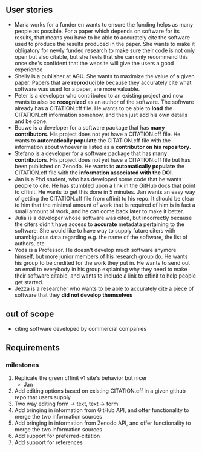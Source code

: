 ## User stories

- Maria works for a funder en wants to ensure the funding helps as many people as possible. For a paper which depends on software for its results, that means you have to be able to accurately cite the software used to produce the results produced in the paper. She wants to make it obligatory for newly funded research to make sure their code is not only open but also citable, but she feels that she can only recommend this once she's confident that the website will give the users a good experience
- Shelly is a publisher at AGU. She wants to maximize the value of a given paper. Papers that are **reproducible** because they accurately cite what software was used for a paper, are more valuable.
- Peter is a developer who contributed to an existing project and now wants to also be **recognized** as an author of the software. The software already has a CITATION.cff file. He wants to be able to **load** the CITATION.cff information somehow, and then just add his own details and be done.
- Bouwe is a developer for a software package that has **many contributors**. His project does not yet have a CITATION.cff file. He wants to **automatically populate** the CITATION.cff file with the information about whoever is listed as a **contributor on his repository**.
- Stefano is a developer for a software package that has **many contributors**. His project does not yet have a CITATION.cff file but has been published on Zenodo. He wants to **automatically populate** the CITATION.cff file with the **information associated with the DOI**.
- Jan is a Phd student, who has developed some code that he wants people to cite. He has stumbled upon a link in the GitHub docs that point to cffinit. He wants to get this done in 5 minutes. Jan wants an easy way of getting the CITATION.cff file from cffinit to his repo. It should be clear to him that the minimal amount of work that is required of him is in fact a small amount of work, and he can come back later to make it better.
- Julia is a developer whose software was cited, but incorrectly because the citers didn't have access to **accurate** metadata pertaining to the software. She would like to have way to supply future citers with unambiguous data regarding e.g. the name of the software, the list of authors, etc
- Yoda is a Professor. He doesn't develop much software anymore himself, but more junior members of his research group do. He wants his group to be credited for the work they put in. He wants to send out an email to everybody in his group explaining why they need to make their software citable, and wants to include a link to cffinit to help people get started.
- Jezza is a researcher who wants to be able to accurately cite a piece of software that they **did not develop themselves**


## out of scope

- citing software developed by commercial companies


## Requirements

### milestones

1. Replicate the green cffinit v1 site's behavior but nicer
    - Jan  
3. Add editing options based on existing CITATION.cff in a given github repo that users supply
4. Two way editing form -> text, text -> form
5. Add bringing in information from GitHub API, and offer functionality to merge the two information sources
6. Add bringing in information from Zenodo API, and offer functionality to merge the two information sources
7. Add support for preferred-citation
8. Add support for references





